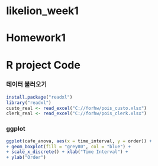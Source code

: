 # likelion_week1
# Homework1
# R project Code

### 데이터 불러오기
```r
install.package("readxl")
library("readxl")
custo_real <- read_excel("C://forhw/pois_custo.xlsx")
clerk_real <- read_excel("C://forhw/pois_clerk.xlsx")
```

### ggplot
```r
ggplot(cafe_anova, aes(x = time_interval, y = order)) + 
+ geom_boxplot(fill = "grey80", col = "blue") +
+ scale_x_discrete() + xlab("Time Interval") +
+ ylab("Order")
```
